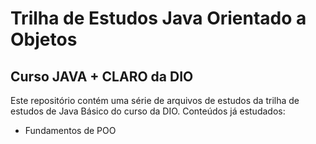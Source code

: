 # Trilha de Estudos Java Orientado a Objetos
## Curso JAVA + CLARO da DIO

Este repositório contém uma série de arquivos de estudos da trilha de estudos de Java Básico do curso da DIO.
Conteúdos já estudados: 
* Fundamentos de POO
